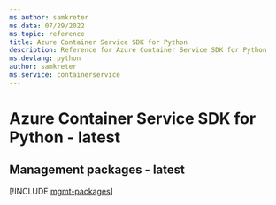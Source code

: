 ```yaml
---
ms.author: samkreter
ms.data: 07/29/2022
ms.topic: reference
title: Azure Container Service SDK for Python
description: Reference for Azure Container Service SDK for Python
ms.devlang: python
author: samkreter
ms.service: containerservice
---
```

# Azure Container Service SDK for Python - latest

## Management packages - latest
[!INCLUDE [mgmt-packages](container-service-mgmt-index.md)]